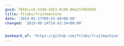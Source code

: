 ```yaml
---
guid: 7659ccc6-53d4-4351-9c66-86a21709303b
title: ftlabs/fruitmachine
date: '2014-02-17T09:45:48+00:00'
changed: '2019-09-24T14:43:34+00:00'


bookmark_of: 'https://github.com/ftlabs/fruitmachine'
---
```




